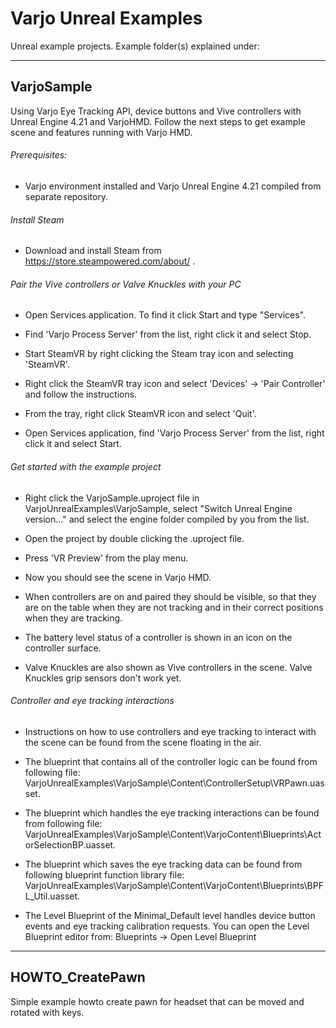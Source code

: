 # Varjo Unreal Examples
Unreal example projects. Example folder(s) explained under:

-----------------------------------------------------------------------------------------------------

## VarjoSample

Using Varjo Eye Tracking API, device buttons and Vive controllers with Unreal Engine 4.21 and VarjoHMD.
Follow the next steps to get example scene and features running with Varjo HMD.
###### Prerequisites:

- Varjo environment installed and Varjo Unreal Engine 4.21 compiled from separate repository.

###### Install Steam

- Download and install Steam from https://store.steampowered.com/about/ .

###### Pair the Vive controllers or Valve Knuckles with your PC

- Open Services application. To find it click Start and type "Services".

- Find 'Varjo Process Server' from the list, right click it and select Stop.

- Start SteamVR by right clicking the Steam tray icon and selecting 'SteamVR'.

- Right click the SteamVR tray icon and select 'Devices' -> 'Pair Controller' and follow
  the instructions.

- From the tray, right click SteamVR icon and select 'Quit'.

- Open Services application, find 'Varjo Process Server' from the list, right click it and
  select Start.

###### Get started with the example project

- Right click the VarjoSample.uproject file in VarjoUnrealExamples\VarjoSample, select
  "Switch Unreal Engine version..." and select the engine folder compiled by you from the list.

- Open the project by double clicking the .uproject file.

- Press 'VR Preview' from the play menu.

- Now you should see the scene in Varjo HMD.

- When controllers are on and paired they should be visible, so that they are on the table when
  they are not tracking and in their correct positions when they are tracking.

- The battery level status of a controller is shown in an icon on the controller surface.

- Valve Knuckles are also shown as Vive controllers in the scene. Valve Knuckles grip sensors don't
  work yet.

###### Controller and eye tracking interactions

- Instructions on how to use controllers and eye tracking to interact with the scene can be found 
  from the scene floating in the air.
	
- The blueprint that contains all of the controller logic can be found from following file:
  VarjoUnrealExamples\VarjoSample\Content\ControllerSetup\VRPawn.uasset.
	
- The blueprint which handles the eye tracking interactions can be found from following file:
  VarjoUnrealExamples\VarjoSample\Content\VarjoContent\Blueprints\ActorSelectionBP.uasset.
  
- The blueprint which saves the eye tracking data can be found from following blueprint function library file:
  VarjoUnrealExamples\VarjoSample\Content\VarjoContent\Blueprints\BPFL_Util.uasset.

- The Level Blueprint of the Minimal_Default level handles device button events and eye tracking
  calibration requests. You can open the Level Blueprint editor from:
  Blueprints -> Open Level Blueprint
	
-----------------------------------------------------------------------------------------------------

## HOWTO_CreatePawn 

Simple example howto create pawn for headset that can be moved and rotated with keys.
